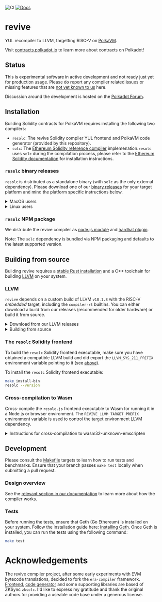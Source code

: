 ![CI](https://github.com/paritytech/revive/actions/workflows/test.yml/badge.svg)
[![Docs](https://img.shields.io/badge/Docs-contracts.polkadot.io-brightgreen.svg)](https://contracts.polkadot.io/revive_compiler/)

# revive

YUL recompiler to LLVM, targetting RISC-V on [PolkaVM](https://github.com/koute/polkavm).

Visit [contracts.polkadot.io](https://contracts.polkadot.io) to learn more about contracts on Polkadot!

## Status

This is experimental software in active development and not ready just yet for production usage. Please do report any compiler related issues or missing features that are [not yet known to us](https://contracts.polkadot.io/known_issues/) here.

Discussion around the development is hosted on the [Polkadot Forum](https://forum.polkadot.network/t/contracts-update-solidity-on-polkavm/6949#a-new-solidity-compiler-1).

## Installation
Building Solidity contracts for PolkaVM requires installing the following two compilers:
- `resolc`: The revive Solidity compiler YUL frontend and PolkaVM code generator (provided by this repository).
- `solc`: The [Ethereum Solidity reference compiler](https://github.com/ethereum/solidity/) implemenation.`resolc` uses `solc` during the compilation process, please refer to the [Ethereum Solidity documentation](https://docs.soliditylang.org/en/latest/installing-solidity.html) for installation instructions.

### `resolc` binary releases
`resolc` is distributed as a standalone binary (with `solc` as the only external dependency). Please download one of our [binary releases](https://github.com/paritytech/revive/releases) for your target platform and mind the platform specific instructions below.

<details>
  <summary>MacOS users</summary>

> **MacOS** users need to clear the `downloaded` attribute from the binary and set the executable flag.
> ```sh
> xattr -rc resolc-universal-apple-darwin
> chmod +x resolc-universal-apple-darwin
> ```

</details>

<details>
  <summary>Linux users</summary>

> **Linux** users need to set the executable flag.
> ```sh
> chmod +x resolc-x86_64-unknown-linux-musl
> ```

</details>


### `resolc` NPM package
We distribute the revive compiler as [node.js module](https://www.npmjs.com/package/@parity/resolc) and [hardhat plugin](https://www.npmjs.com/package/@parity/hardhat-polkadot-resolc).

Note: The `solc` dependency is bundled via NPM packaging and defaults to the latest supported version.

## Building from source

Building revive requires a [stable Rust installation](https://rustup.rs/) and a C++ toolchain for building [LLVM](https://github.com/llvm/llvm-project) on your system.

### LLVM

`revive` depends on a custom build of LLVM `v18.1.8` with the RISC-V _embedded_ target, including the `compiler-rt` builtins. You can either download a build from our releases (recommended for older hardware) or build it from source.

<details>
  <summary>Download from our LLVM releases</summary>

Download the [latest LLVM build](https://github.com/paritytech/revive/releases?q=LLVM+binaries+release&expanded=true) from our releases.

> **MacOS** users need to clear the `downloaded` attribute from all binaries after extracting the archive:
> ```sh
> xattr -rc </path/to/the/extracted/archive>/target-llvm/gnu/target-final/bin/*
> ```

After extracting the archive, point `$LLVM_SYS_211_PREFIX` to it:
```sh
export LLVM_SYS_211_PREFIX=</path/to/the/extracted/archive>/target-llvm/gnu/target-final
```

</details>

<details>
  <summary>Building from source</summary>

The `Makefile` provides a shortcut target to obtain a compatible LLVM build, using the provided [revive-llvm](crates/llvm-builder/README.md) utility. Once installed, point `$LLVM_SYS_211_PREFIX` to the installation afterwards:

```sh
make install-llvm
export LLVM_SYS_211_PREFIX=${PWD}/target-llvm/gnu/target-final
```

</details>

### The `resolc` Solidity frontend

To build the `resolc` Solidity frontend executable, make sure you have obtained a compatible LLVM build and did export the `LLVM_SYS_211_PREFIX` environment variable pointing to it (see [above](#LLVM)).

To install the `resolc` Solidity frontend executable:

```sh
make install-bin
resolc --version
```

### Cross-compilation to Wasm

Cross-compile the `resolc.js` frontend executable to Wasm for running it in a Node.js or browser environment. The `REVIVE_LLVM_TARGET_PREFIX` environment variable is used to control the target environment LLVM dependency.

<details>
  <summary>Instructions for cross-compilation to wasm32-unknown-emscripten</summary>

```sh
# Build the host LLVM dependency with PolkaVM target support
make install-llvm
export LLVM_SYS_211_PREFIX=${PWD}/target-llvm/gnu/target-final

# Build the target LLVM dependency with PolkaVM target support
revive-llvm --target-env emscripten clone
source emsdk/emsdk_env.sh
revive-llvm --target-env emscripten build --llvm-projects lld
export REVIVE_LLVM_TARGET_PREFIX=${PWD}/target-llvm/emscripten/target-final

# Build the resolc frontend executable
make install-wasm
make test-wasm
```

</details>

## Development

Please consult the [Makefile](Makefile) targets to learn how to run tests and benchmarks. 
Ensure that your branch passes `make test` locally when submitting a pull request.

### Design overview
See the [relevant section in our documentation](https://contracts.polkadot.io/revive_compiler/architecture) to learn more about how the compiler works. 

### Tests

Before running the tests, ensure that Geth (Go Ethereum) is installed on your system. Follow the installation guide here: [Installing Geth](https://geth.ethereum.org/docs/getting-started/installing-geth).
Once Geth is installed, you can run the tests using the following command:

```sh
make test
```
# Acknowledgements

The revive compiler project, after some early experiments with EVM bytecode translations, decided to fork the `era-compiler` framework.
[Frontend](https://github.com/matter-labs/era-compiler-solidity), [code generator](https://github.com/matter-labs/era-compiler-llvm-context) and some supporting libraries are based of ZKSync `zksolc`. I'd like to express my gratitude and thank the original authors for providing a useable code base under a generous license.

